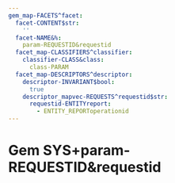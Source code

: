 ```yaml
---
gem_map-FACETS^facet:
  facet-CONTENT$str:
    ''
  facet-NAME&%:
    param-REQUESTID&requestid
  facet_map-CLASSIFIERS^classifier:
    classifier-CLASS&class:
      class-PARAM
  facet_map-DESCRIPTORS^descriptor:
    descriptor-INVARIANT$bool:
      true
    descriptor_mapvec-REQUESTS^requestid$str:
      requestid-ENTITYreport:
        - ENTITY_REPORToperationid
---
```

# Gem SYS+param-REQUESTID&requestid

